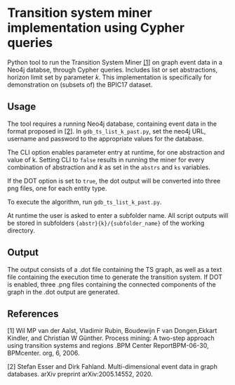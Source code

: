 # Transition system miner implementation using Cypher queries
Python tool to run the Transition System Miner [[1]](#1) on graph event data in a Neo4j databse, through Cypher queries.
Includes list or set abstractions, horizon limit set by parameter <i>k</i>. This implementation is specifically for demonstration on (subsets of) the BPIC17 dataset.

## Usage
The tool requires a running Neo4j database, containing event data in the format proposed in [[2]](#2).
In ```gdb_ts_list_k_past.py```, set the neo4j URL, username and password to the appropriate values for the database.

The CLI option enables parameter entry at runtime, for one abstraction and value of k. Setting CLI to ```false``` results in running the miner for every combination of abstraction and _k_ as set in the ```abstrs``` and ```ks``` variables.

If the DOT option is set to ```true```, the dot output will be converted into three png files, one for each entity type.

To execute the algorithm, run ```gdb_ts_list_k_past.py```.

At runtime the user is asked to enter a subfolder name. All script outputs will be stored in subfolders ```{abstr}{k}/{subfolder_name}``` of the working directory.

## Output
The output consists of a .dot file containing the TS graph, as well as a text file containing the execution time to generate the transition system. If DOT is enabled, three .png files containing the connected components of the graph in the .dot output are generated.

## References
<a id="1">[1]</a>
Wil MP van der Aalst, Vladimir Rubin, Boudewijn F van Dongen,Ekkart Kindler, and Christian W Günther. 
Process mining: A two-step approach using transition systems and regions
.BPM Center ReportBPM-06-30, BPMcenter. org, 6, 2006.

<a id="2">[2]</a>
Stefan Esser and Dirk Fahland. 
Multi-dimensional event data in graph databases.
arXiv preprint arXiv:2005.14552, 2020.
